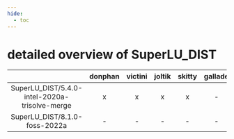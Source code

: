 ```yaml
---
hide:
  - toc
---
```


detailed overview of SuperLU_DIST
=================================

| |donphan|victini|joltik|skitty|gallade|accelgor|swalot|doduo|
| :---: | :---: | :---: | :---: | :---: | :---: | :---: | :---: | :---: |
|SuperLU_DIST/5.4.0-intel-2020a-trisolve-merge|x|x|x|x|-|-|x|x|
|SuperLU_DIST/8.1.0-foss-2022a|-|-|-|-|-|x|-|-|
